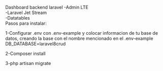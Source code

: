Dashboard backend laravel
-Admin LTE<br>
-Laravel Jet Stream<br>
-Datatables<br>
Pasos para instalar:

1-Configurar .env con .env-example y colocar informacion de tu base de datos, creando la base con el nombre mencionado en el .env-example DB_DATABASE=laravel8crud

2-Composer install

3-php artisan migrate
